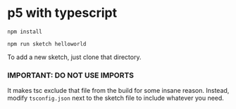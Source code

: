 # p5 with typescript

```
npm install
```

```
npm run sketch helloworld
```

To add a new sketch, just clone that directory.

### IMPORTANT: DO NOT USE IMPORTS

It makes tsc exclude that file from the build for some insane reason.
Instead, modify `tsconfig.json` next to the sketch file to include whatever you need.
